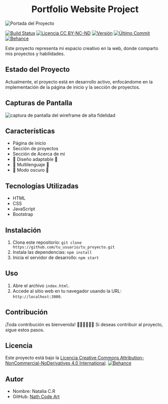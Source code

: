 <h1 align="center"> Portfolio Website Project </h1>

![Portada del Proyecto](https://github.com/NathCodeArt/NathCodeArt/assets/127164921/d7f35e4f-8c15-48ad-a9d8-3fca19602173)

[![Build Status](https://travis-ci.org/tu_usuario/tu_proyecto.svg?branch=master)](https://travis-ci.org/tu_usuario/tu_proyecto)
[![Licencia CC BY-NC-ND](https://i.creativecommons.org/l/by-nc-nd/4.0/88x31.png)](http://creativecommons.org/licenses/by-nc-nd/4.0/)
[![Versión](https://img.shields.io/badge/Versión-1.0.0-green.svg)]()
[![Último Commit](https://img.shields.io/github/last-commit/tu_usuario/tu_proyecto.svg)]()
[![Behance](https://img.shields.io/badge/Behance-Perfil-blue)](www.behance.net/ttrippy)

Este proyecto representa mi espacio creativo en la web, donde comparto mis proyectos y habilidades.

## Estado del Proyecto

Actualmente, el proyecto está en desarrollo activo, enfocándome en la implementación de la página de inicio y la sección de proyectos.

## Capturas de Pantalla

![captura de pantalla del  wireframe de alta fidelidad](https://github.com/NathCodeArt/NathCodeArt/assets/127164921/efa2b8c0-f845-4d4e-b614-e57c5420c8a9)

## Características

- Página de inicio
- Sección de proyectos
- Sección de Acerca de mí
- 🚧 Diseño adaptable 🚧
- 🚧 Multilenguaje 🚧
- 🚧 Modo oscuro 🚧

## Tecnologías Utilizadas

- HTML
- CSS
- JavaScript
- Bootstrap

## Instalación

1. Clona este repositorio: `git clone https://github.com/tu_usuario/tu_proyecto.git`
2. Instala las dependencias: `npm install`
3. Inicia el servidor de desarrollo: `npm start`

## Uso

1. Abre el archivo `index.html`.
2. Accede al sitio web en tu navegador usando la URL: `http://localhost:3000`.

## Contribución

¡Toda contribución es bienvenida! 👩‍💻🙋‍♀️🙋‍♂️ Si deseas contribuir al proyecto, sigue estos pasos.

## Licencia

Este proyecto está bajo la [Licencia Creative Commons Attribution-NonCommercial-NoDerivatives 4.0 International](http://creativecommons.org/licenses/by-nc-nd/4.0/).
[![Behance](https://img.shields.io/badge/Behance-Perfil-blue)](https://www.behance.net/tu_perfil)

## Autor

- Nombre: Natalia C.R
- GitHub: [Nath Code Art](https://github.com/NathCodeArt)
